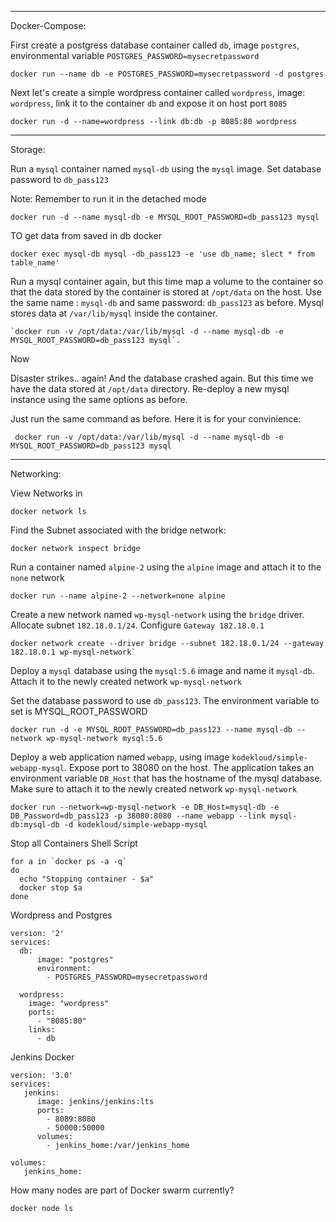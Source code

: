 
---
Docker-Compose:

First create a postgress database container called `db`, image `postgres`, environmental variable `POSTGRES_PASSWORD=mysecretpassword`

```
docker run --name db -e POSTGRES_PASSWORD=mysecretpassword -d postgres
```


Next let's create a simple wordpress container called `wordpress`, image: `wordpress`, link it to the container `db` and expose it on host port `8085`
```
docker run -d --name=wordpress --link db:db -p 8085:80 wordpress
```
---

Storage: 


Run a  `mysql`  container named  `mysql-db`  using the  `mysql`  image. Set database password to  `db_pass123`

Note: Remember to run it in the detached mode
```
docker run -d --name mysql-db -e MYSQL_ROOT_PASSWORD=db_pass123 mysql
```
TO get data from saved in db  docker

```
docker exec mysql-db mysql -db_pass123 -e 'use db_name; slect * from table_name'
````



Run a mysql container again, but this time map a volume to the container so that the data stored by the container is stored at  `/opt/data`  on the host. Use the same name :  `mysql-db`  and same password:  `db_pass123`  as before. Mysql stores data at  `/var/lib/mysql`  inside the container.



```
`docker run -v /opt/data:/var/lib/mysql -d --name mysql-db -e MYSQL_ROOT_PASSWORD=db_pass123 mysql`.
```
Now

Disaster strikes.. again! And the database crashed again. But this time we have the data stored at  `/opt/data`  directory. Re-deploy a new mysql instance using the same options as before.

Just run the same command as before. Here it is for your convinience: 
```
 docker run -v /opt/data:/var/lib/mysql -d --name mysql-db -e MYSQL_ROOT_PASSWORD=db_pass123 mysql
 ```
---
Networking:

View Networks in 

```docker network ls```

Find the Subnet associated with the bridge network: 

```
docker network inspect bridge
```

Run a container named `alpine-2` using the `alpine` image and attach it to the `none` network

```
docker run --name alpine-2 --network=none alpine
```

Create a new network named `wp-mysql-network` using the `bridge` driver. Allocate subnet `182.18.0.1/24`. Configure `Gateway 182.18.0.1`




```
docker network create --driver bridge --subnet 182.18.0.1/24 --gateway 182.18.0.1 wp-mysql-network`
```


Deploy a  `mysql`  database using the  `mysql:5.6`  image and name it  `mysql-db`. Attach it to the newly created network  `wp-mysql-network`

Set the database password to use  `db_pass123`. The environment variable to set is  MYSQL_ROOT_PASSWORD


```
docker run -d -e MYSQL_ROOT_PASSWORD=db_pass123 --name mysql-db --network wp-mysql-network mysql:5.6
```


Deploy a web application named `webapp`, using image `kodekloud/simple-webapp-mysql`. Expose port to 38080 on the host. The application takes an environment variable `DB_Host` that has the hostname of the mysql database. Make sure to attach it to the newly created network `wp-mysql-network`


```
docker run --network=wp-mysql-network -e DB_Host=mysql-db -e DB_Password=db_pass123 -p 38080:8080 --name webapp --link mysql-db:mysql-db -d kodekloud/simple-webapp-mysql
```


Stop all Containers Shell Script
 
```
for a in `docker ps -a -q`
do
  echo "Stopping container - $a"
  docker stop $a
done
```



Wordpress and Postgres

```
version: '2'
services:
  db:
      image: "postgres"
      environment:
        - POSTGRES_PASSWORD=mysecretpassword

  wordpress:
    image: "wordpress"
    ports:
      - "8085:80"
    links:
      - db

```

Jenkins Docker


```
version: '3.0'
services: 
   jenkins:
      image: jenkins/jenkins:lts
      ports:
        - 8089:8080
        - 50000:50000
      volumes:
        - jenkins_home:/var/jenkins_home

volumes:
   jenkins_home:
```

How many nodes are part of Docker swarm currently?

```
docker node ls
```


<!--stackedit_data:
eyJoaXN0b3J5IjpbMjIwNzExMzExLC0xODc3NzkzODQ1LDgwMD
A3OTgzNyw5MTgyNjFdfQ==
-->